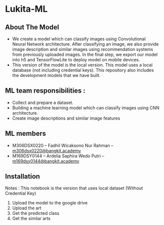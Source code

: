 # Lukita-ML

## About The Model
  - We create a model which can classify images using Convolutional Neural Network  architecture. After classifying an image, we also provide image description and  similar images using recommendation systems from previously uploaded images. In the final step, we export our model into h5 and TensorFlowLite to deploy model on mobile devices.
  - This version of the model is the local version. This model uses a local database (not including credential keys). This repository also includes the development models that we have built.

## ML team responsibilities : 
 - Collect and prepare a dataset.
 - Building a machine learning model which can classify images using CNN architecture.
 - Create image descriptions and similar image features

## ML members
  - M306DSX0220 – Fadhil Wicaksono Nur Rahman  – m306dsx0220@bangkit.academy
  - M169DSY0144 – Ardelia Saphira Wedo Putri     – m169dsy0144@bangkit.academy

## Installation
Notes : This notebook is the version that uses local dataset (Without Credential Key)
1. Upload the model to the google drive
2. Upload the art
3. Get the predicted class
4. Get the similar arts

